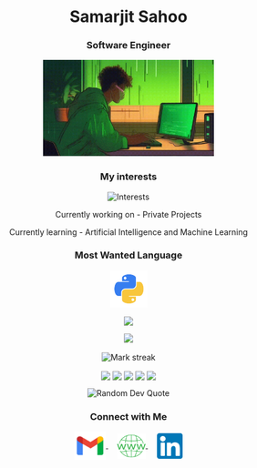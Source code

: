 <h1 align="center">Samarjit Sahoo</h1>
<h3 align="center">Software Engineer</h3>
<p align="center">
 <img alt="Coding" width="300" height="auto" src="assets/coding.gif"/>
</p>
<h3 align="center">My interests</h3>
<p align="center">
  <img src="https://readme-typing-svg.demolab.com/?lines=Artificial Intelligence;Machine Learning;Deep Learning;Data Science;Computer Vision&font=Fira%20Code&center=true&width=380&height=50&duration=1000&pause=1000&color=0e8a37" alt="Interests">
<p align="center">Currently working on - Private Projects</p>
<p align="center">Currently learning - Artificial Intelligence and Machine Learning</p>
<h3 align="center">Most Wanted Language</h3>
<p align="center">
  <a href="https://github.com/samarjit-sahoo/Python_Practice.git" target="_blank">
    <img align="center" src="assets/python.png" alt="python" height="65" width="65" />
  </a>
</p>
</p>
<p align="center"><img align="center" src="https://github-readme-stats.vercel.app/api/top-langs?username=samarjit-sahoo&hide_border=false&no-bg=true&no-frame=true&layout=compact&theme=neon&hide=html,css,pug"/></p>
<div align="center">
  <img src="https://github-profile-trophy.vercel.app/?username=samarjit-sahoo&theme=darkhub&title=-Reviews,-PullRequest&row=2&column=3">
</div>
<p align="center">
  <img alt="Mark streak" src="https://github-readme-streak-stats.herokuapp.com/?user=samarjit-sahoo&hide_border=false&theme=neon" /> 
</p>  
<div align="center">
<img align="center" src="http://github-profile-summary-cards.vercel.app/api/cards/stats?username=samarjit-sahoo&theme=2077" height="180em" />
<img align="center" src="http://github-profile-summary-cards.vercel.app/api/cards/most-commit-language?username=samarjit-sahoo&theme=2077" height="180em" />
<img align="center" src="http://github-profile-summary-cards.vercel.app/api/cards/repos-per-language?username=samarjit-sahoo&theme=2077" height="180em" />
<img align="center" src="http://github-profile-summary-cards.vercel.app/api/cards/productive-time?username=samarjit-sahoo&theme=2077" height="180em" />
<img align="center" src="http://github-profile-summary-cards.vercel.app/api/cards/profile-details?username=samarjit-sahoo&theme=2077" height="180em" />
</div>
<p align="center">
  <img src="https://quotes-github-readme.vercel.app/api?type=horizontal&theme=tokyonight" alt="Random Dev Quote" />
</p>
<h3 align="center">Connect with Me</h3>
<p align="center">
  <a href="mailto:samarjit9203@gmail.com" target="_blank">
    <img align="center" src="assets/gmail.png" alt="mail" height="50" width="55" />
  </a>
  &nbsp;&nbsp;&nbsp;
   <a href="https://samarjit.vercel.app" target="_blank">
    <img align="center" src="assets/web.png" alt="website" height="45" width="50" />
  </a>
  &nbsp;&nbsp;&nbsp;
  <a href="https://linkedin.com/in/samarjit-sahoo/" target="_blank">
    <img align="center" src="assets/linkedin.png" alt="linkedin" height="45" width="45" />
  </a>
</p>
